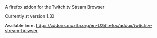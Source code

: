 A firefox addon for the Twitch.tv Stream Browser

Currently at version 1.30

Available here: https://addons.mozilla.org/en-US/firefox/addon/twitchtv-stream-browser